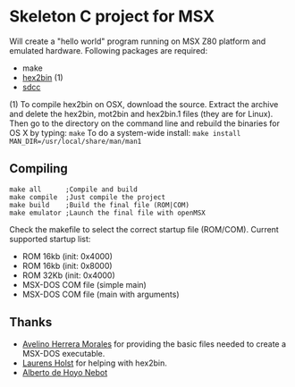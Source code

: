 # Skeleton C project for MSX
Will create a "hello world" program running on MSX Z80 platform and emulated hardware. Following packages are required:

  * make
  * [hex2bin](http://sourceforge.net/projects/hex2bin/) (1)
  * [sdcc](http://sdcc.sourceforge.net/)

(1) To compile hex2bin on OSX, download the source. Extract the archive and delete the hex2bin, mot2bin and hex2bin.1 files (they are for Linux). Then go to the directory on the command line and rebuild the binaries for OS X by typing: ```make```
To do a system-wide install: ```make install MAN_DIR=/usr/local/share/man/man1```

## Compiling

```
make all      ;Compile and build
make compile  ;Just compile the project
make build    ;Build the final file (ROM|COM)
make emulator ;Launch the final file with openMSX
```

Check the makefile to select the correct startup file (ROM/COM). Current supported startup list:

- ROM 16kb (init: 0x4000)
- ROM 16kb (init: 0x8000)
- ROM 32Kb (init: 0x4000)
- MSX-DOS COM file (simple main)
- MSX-DOS COM file (main with arguments)

## Thanks
- [Avelino Herrera Morales](http://msx.atlantes.org/index_en.html) for providing the basic files needed to create a MSX-DOS executable.
- [Laurens Holst](http://map.grauw.nl/) for helping with hex2bin.
- [Alberto de Hoyo Nebot](http://albertodehoyonebot.blogspot.nl/p/how-to-create-msx-roms-with-sdcc.html)
